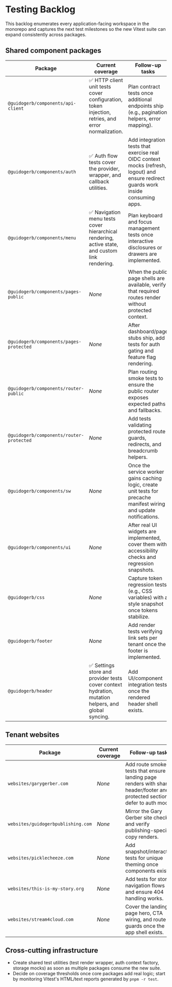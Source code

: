 # Testing Backlog

This backlog enumerates every application-facing workspace in the monorepo and captures the next test milestones so the new Vitest suite can expand consistently across packages.

## Shared component packages

| Package                                  | Current coverage                                                                                    | Follow-up tasks                                                                                                                      |
| ---------------------------------------- | --------------------------------------------------------------------------------------------------- | ------------------------------------------------------------------------------------------------------------------------------------ |
| `@guidogerb/components/api-client`       | ✅ HTTP client unit tests cover configuration, token injection, retries, and error normalization.   | Plan contract tests once additional endpoints ship (e.g., pagination helpers, error mapping).                                        |
| `@guidogerb/components/auth`             | ✅ Auth flow tests cover the provider, wrapper, and callback utilities.                             | Add integration tests that exercise real OIDC context mocks (refresh, logout) and ensure redirect guards work inside consuming apps. |
| `@guidogerb/components/menu`             | ✅ Navigation menu tests cover hierarchical rendering, active state, and custom link rendering.     | Plan keyboard and focus management tests once interactive disclosures or drawers are implemented.                                    |
| `@guidogerb/components/pages-public`     | _None_                                                                                              | When the public page shells are available, verify that required routes render without protected context.                             |
| `@guidogerb/components/pages-protected`  | _None_                                                                                              | After dashboard/page stubs ship, add tests for auth gating and feature flag rendering.                                               |
| `@guidogerb/components/router-public`    | _None_                                                                                              | Plan routing smoke tests to ensure the public router exposes expected paths and fallbacks.                                           |
| `@guidogerb/components/router-protected` | _None_                                                                                              | Add tests validating protected route guards, redirects, and breadcrumb helpers.                                                      |
| `@guidogerb/components/sw`               | _None_                                                                                              | Once the service worker gains caching logic, create unit tests for precache manifest wiring and update notifications.                |
| `@guidogerb/components/ui`               | _None_                                                                                              | After real UI widgets are implemented, cover them with accessibility checks and regression snapshots.                                |
| `@guidogerb/css`                         | _None_                                                                                              | Capture token regression tests (e.g., CSS variables) with a style snapshot once tokens stabilize.                                    |
| `@guidogerb/footer`                      | _None_                                                                                              | Add render tests verifying link sets per tenant once the footer is implemented.                                                      |
| `@guidogerb/header`                      | ✅ Settings store and provider tests cover context hydration, mutation helpers, and global syncing. | Add UI/component integration tests once the rendered header shell exists.                                                            |

## Tenant websites

| Package                            | Current coverage | Follow-up tasks                                                                                                                  |
| ---------------------------------- | ---------------- | -------------------------------------------------------------------------------------------------------------------------------- |
| `websites/garygerber.com`          | _None_           | Add route smoke tests that ensure the landing page renders with shared header/footer and protected sections defer to auth mocks. |
| `websites/guidogerbpublishing.com` | _None_           | Mirror the Gary Gerber site checks and verify publishing-specific copy renders.                                                  |
| `websites/picklecheeze.com`        | _None_           | Add snapshot/interaction tests for unique theming once components exist.                                                         |
| `websites/this-is-my-story.org`    | _None_           | Add tests for story navigation flows and ensure 404 handling works.                                                              |
| `websites/stream4cloud.com`        | _None_           | Cover the landing page hero, CTA wiring, and route guards once the app shell exists.                                             |

## Cross-cutting infrastructure

- Create shared test utilities (test render wrapper, auth context factory, storage mocks) as soon as multiple packages consume the new suite.
- Decide on coverage thresholds once core packages add real logic; start by monitoring Vitest's HTML/text reports generated by `pnpm -r test`.
